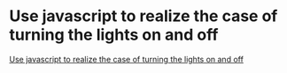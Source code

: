 # Use javascript to realize the case of turning the lights on and off
[Use javascript to realize the case of turning the lights on and off](https://aiwithcloud.com/2022/09/16/use_javascript_to_realize_the_case_of_turning_the_lights_on_and_off/)